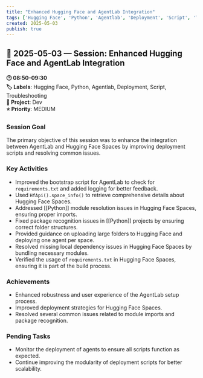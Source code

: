 ```yaml
---
title: "Enhanced Hugging Face and AgentLab Integration"
tags: ['Hugging Face', 'Python', 'Agentlab', 'Deployment', 'Script', 'Troubleshooting']
created: 2025-05-03
publish: true
---
```


## 📅 2025-05-03 — Session: Enhanced Hugging Face and AgentLab Integration

**🕒 08:50–09:30**  
**🏷️ Labels**: Hugging Face, Python, Agentlab, Deployment, Script, Troubleshooting  
**📂 Project**: Dev  
**⭐ Priority**: MEDIUM  


### Session Goal
The primary objective of this session was to enhance the integration between AgentLab and Hugging Face Spaces by improving deployment scripts and resolving common issues.

### Key Activities
- Improved the bootstrap script for AgentLab to check for `requirements.txt` and added logging for better feedback.
- Used `HfApi().space_info()` to retrieve comprehensive details about Hugging Face Spaces.
- Addressed [[Python]] module resolution issues in Hugging Face Spaces, ensuring proper imports.
- Fixed package recognition issues in [[Python]] projects by ensuring correct folder structures.
- Provided guidance on uploading large folders to Hugging Face and deploying one agent per space.
- Resolved missing local dependency issues in Hugging Face Spaces by bundling necessary modules.
- Verified the usage of `requirements.txt` in Hugging Face Spaces, ensuring it is part of the build process.

### Achievements
- Enhanced robustness and user experience of the AgentLab setup process.
- Improved deployment strategies for Hugging Face Spaces.
- Resolved several common issues related to module imports and package recognition.

### Pending Tasks
- Monitor the deployment of agents to ensure all scripts function as expected.
- Continue improving the modularity of deployment scripts for better scalability.
